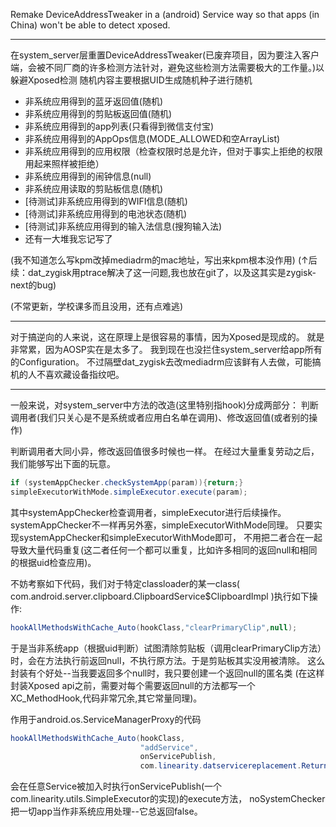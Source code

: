 Remake DeviceAddressTweaker in a (android) Service way so that apps (in China) won't be able to detect xposed.


-------------------


在system_server层重置DeviceAddressTweaker(已废弃项目，因为要注入客户端，会被不同厂商的许多检测方法针对，避免这些检测方法需要极大的工作量。)以躲避Xposed检测
随机内容主要根据UID生成随机种子进行随机

- 非系统应用得到的蓝牙返回值(随机)
- 非系统应用得到的剪贴板返回值(随机)
- 非系统应用得到的app列表(只看得到微信支付宝)
- 非系统应用得到的AppOps信息(MODE_ALLOWED和空ArrayList)
- 非系统应用得到的应用权限（检查权限时总是允许，但对于事实上拒绝的权限用起来照样被拒绝）
- 非系统应用得到的闹钟信息(null)
- 非系统应用读取的剪贴板信息(随机)
- [待测试]非系统应用得到的WIFI信息(随机)
- [待测试]非系统应用得到的电池状态(随机)
- [待测试]非系统应用得到的输入法信息(搜狗输入法)
- 还有一大堆我忘记写了

(我不知道怎么写kpm改掉mediadrm的mac地址，写出来kpm根本没作用)
(↑后续：dat_zygisk用ptrace解决了这一问题,我也放在git了，以及这其实是zygisk-next的bug)

(不常更新，学校课多而且没用，还有点难逃)



-------------------


对于搞逆向的人来说，这在原理上是很容易的事情，因为Xposed是现成的。
就是非常累，因为AOSP实在是太多了。
我到现在也没拦住system_server给app所有的Configuration。
不过隔壁dat_zygisk去改mediadrm应该鲜有人去做，可能搞机的人不喜欢藏设备指纹吧。


-------------------
一般来说，对system_server中方法的改造(这里特别指hook)分成两部分： 判断调用者(我们只关心是不是系统或者应用白名单在调用)、修改返回值(或者别的操作)

判断调用者大同小异，修改返回值很多时候也一样。
在经过大量重复劳动之后，我们能够写出下面的玩意。

```java
if (systemAppChecker.checkSystemApp(param)){return;}
simpleExecutorWithMode.simpleExecutor.execute(param);
```

其中systemAppChecker检查调用者，simpleExecutor进行后续操作。
systemAppChecker不一样再另外塞，simpleExecutorWithMode同理。
只要实现systemAppChecker和simpleExecutorWithMode即可，
不用把二者合在一起导致大量代码重复(这二者任何一个都可以重复，比如许多相同的返回null和相同的根据uid检查应用)。


不妨考察如下代码，我们对于特定classloader的某一class( com.android.server.clipboard.ClipboardService$ClipboardImpl )执行如下操作:
```java
hookAllMethodsWithCache_Auto(hookClass,"clearPrimaryClip",null);
```
于是当非系统app（根据uid判断）试图清除剪贴板（调用clearPrimaryClip方法）时，会在方法执行前返回null，不执行原方法。于是剪贴板其实没用被清除。
这么封装有个好处--当我要返回多个null时，我只要创建一个返回null的匿名类
(在这样封装Xposed api之前，需要对每个需要返回null的方法都写一个XC_MethodHook,代码非常冗余,其它常量同理)。


作用于android.os.ServiceManagerProxy的代码
```java
hookAllMethodsWithCache_Auto(hookClass,
                             "addService",
                             onServicePublish,
                             com.linearity.datservicereplacement.ReturnIfNonSys.noSystemChecker);
```
会在任意Service被加入时执行onServicePublish(一个com.linearity.utils.SimpleExecutor的实现)的execute方法，
noSystemChecker把一切app当作非系统应用处理--它总返回false。